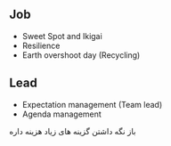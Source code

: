 ## Job
* Sweet Spot and Ikigai
* Resilience
* Earth overshoot day (Recycling)

## Lead
* Expectation management (Team lead)
* Agenda management


باز نگه داشتن گزینه های زیاد هزینه داره
